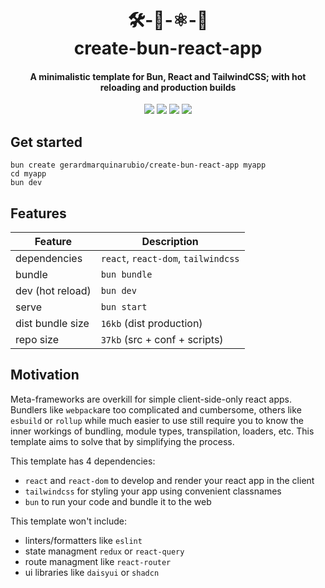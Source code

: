 <div align="center">
    <h1>
        🛠️-🥟-⚛️-📱 </br>
        create-bun-react-app
    </h1>
    <h4>
        A minimalistic template for Bun, React and TailwindCSS; with hot reloading and production builds
    </h4>
    <img src="https://img.shields.io/badge/typescript-latest-blue?style=flat-square&logo=typescript" /> 
    <img src="https://img.shields.io/badge/react-latest-%2361DBFB?style=flat-square&logo=react" />
    <img src="https://img.shields.io/badge/bun-latest-red?style=flat-square&logo=bun" />
    <img src="https://img.shields.io/badge/🔋_batteries-sold_separately-yellow?style=flat-square" />
</div>

## Get started
```shell
bun create gerardmarquinarubio/create-bun-react-app myapp
cd myapp
bun dev
```

## Features

| **Feature**         | **Description**                       |
|---------------------|---------------------------------------|
| dependencies        | `react`, `react-dom`, `tailwindcss`   |
| bundle              | `bun bundle`                          |
| dev (hot reload)    | `bun dev`                             |
| serve               | `bun start`                           |
| dist bundle size    | `16kb` (dist production)              |
| repo size           | `37kb` (src + conf + scripts)         |

## Motivation
Meta-frameworks are overkill for simple client-side-only react apps. Bundlers like `webpack`are too complicated and cumbersome, others like `esbuild` or `rollup` while much easier to use still require you to know the inner workings of bundling, module types, transpilation, loaders, etc. This template aims to solve that by simplifying the process.

This template has 4 dependencies:
- `react` and `react-dom` to develop and render your react app in the client
- `tailwindcss` for styling your app using convenient classnames
- `bun` to run your code and bundle it to the web

This template won't include:
- linters/formatters like `eslint`
- state managment `redux` or `react-query`
- route managment like `react-router`
- ui libraries like `daisyui` or `shadcn`
